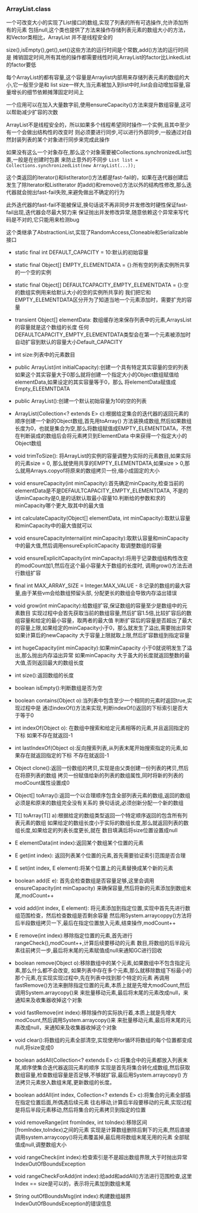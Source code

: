 ### ArrayList.class
一个可改变大小的实现了List接口的数组,实现了列表的所有可选操作,允许添加所有的元素
包括null,这个类也提供了方法来操作存储列表元素的数组大小的方法，和Vector类相比，ArrayList
并不是线程安全的

size(),isEmpty(),get(),set()这些方法的运行时间是个常数,add()方法的运行时间是
摊销固定时间,所有其他的操作都需要线性时间,ArrayList的factor比LinkedList的factor要低

每个ArrayList的都有容量,这个容量是Arraylist内部用来存储列表元素的数组的大小,它一般至少是和
list size一样大,当元素被加入到list中时,list会自动增加容量,容量增长的细节依赖摊薄固定时间上

一个应用可以在加入大量数字前,使用ensureCapacity()方法来提升数组容量,这可以帮助减少扩容的次数

ArrayList不是线程安全的，所以如果多个线程希望同时操作一个实例,且其中至少有一个会做出结构性的改变时
则必须要进行同步,可以进行外部同步,一般通过对自然封装列表的某个对象进行同步来完成此操作

如果没有这么一个对象存在,那么这个对象需要被Collections.synchronizedList包裹,一般是在创建时包裹
来防止意外的不同步 `List list = Collections.synchronizedList(new ArrayList(...));`

这个类返回的iterator()和listIterator()方法都是fast-fail的，如果在迭代器创建后发生了除Iterator和ListIterator
的add()和remove()方法以外的结构性修改,那么迭代器就会抛出fast-fail失败,来避免做出不确定的行为

此外迭代器的fast-fail不能被保证,换句话说不再非同步并发修改时硬性保证fast-fail出现,迭代器会尽最大努力来
保证抛出并发修改异常,随意依赖这个异常来写代码是不对的,它只能用来检测bug

这个类继承了AbstractionList,实现了RandomAccess,Cloneable和Serializable接口

* static final int DEFAULT_CAPACITY = 10:默认的初始容量

* static final Object[] EMPTY_ELEMENTDATA = {}:所有空的列表实例所共享的一个空的实例

* static final Object[] DEFAULTCAPACITY_EMPTY_ELEMENTDATA = {}:空的数组实例用来给默认大小的空的实例所共享的
我们把它和EMPTY_ELEMENTDATA区分开为了知道当地一个元素添加时，需要扩充的容量

* transient Object[] elementData: 数组缓存池来保存列表中的元素,ArraysList的容量就是这个数组的长度
任何DEFAULTCAPACITY_EMPTY_ELEMENTDATA类型会在第一个元素被添加时自动扩容到默认的容量大小Default_CAPACITY

* int size:列表中的元素数目

* public ArrayList(int initialCapacity):创建一个具有特定其实容量的空的列表
如果这个其实容量大于0那么就将创建一个指定大小的Object数组赋值给elementData,如果设定的其实容量等于0，那么
将elementData赋值成Empty_ELEEMNTDATA

* public ArrayList():创建一个默认初始容量为10的空的列表

* ArrayList(Collection<? extends E> c):根据给定集合的迭代器的返回元素的顺序创建一个新的Object数组,首先用toArray()
方法装换成数组,然后如果数组长度为0，也就是集合为空,那么将数组赋值成EMPTY_ELEMENTDATA，不然在判断装成的数组后会将元素拷贝到ElementData
中来获得一个指定大小的Object数组

* void trimToSize(): 将ArrayList的实例的容量调整为实际的元素数目,如果实际的元素size = 0,
那么就使用共享的EMPTY_ELEMENTDATA,如果size > 0,那么就用Arrays.copyof将原来的数组拷贝一份,缩小成固定的大小

* void ensureCapacity(int minCapacity):首先确定minCpacity,检查当前的elementData是不是DEFAULTCAPACITY_EMPTY_ELEMENTDATA,
不是的话minCapacity是0,是的话默认取最小容量10.判断给的参数和求的minCapacity哪个更大,取其中的最大值

* int calculateCapacity(Object[] elementData, int minCapacity):取默认容量和minCapacity中的最大值就可以

* void ensureCapacityInternal(int minCapacity):取默认容量和minCapacity中的最大值,然后调用ensureExplicitCapacity
取调整数组的容量

* void ensureExplicitCapacity(int minCapacity):将用于记录数组结构性改变的modCount加1,然后在这个最小容量大于数组的长度时,
调用grow()方法去进行数组扩容

* final int MAX_ARRAY_SIZE = Integer.MAX_VALUE - 8:记录的数组的最大容量,由于某些vm会给数组预留头部,
分配更长的数组会导致内存溢出错误

*  void grow(int minCapacity):给数组扩容,保证数组的容量至少是数组中的元素数目
实现过程中会首先获取当前的数组容量,然后扩容1.5倍,比较扩容后的数组容量和给定的最小容量，取两者的最大值
判断扩容后的容量是否超出了最大的容量上限,如果给定的minCapacity小于0，那么就发生了溢出,需要抛出异常
如果计算后的newCapacity 大于容量上限就取上限,然后扩容数组到指定容量

* int hugeCapacity(int minCapacity):如果minCapacity 小于0就说明发生了溢出,那么抛出内存溢出异常
如果minCapacity 大于虽大的长度就返回整数的最大值,否则返回最大的数组长度

* int size():返回数组的长度

* boolean isEmpty():判断数组是否为空

* boolean contains(Object o):当列表中包含至少一个相同的元素时返回true,实现过程中是
通过indexOf()方法来实现,判断indexOf()返回的下标索引是否大于等于0

* int indexOf(Object o): 在数组中搜索和给定元素相等的元素,并且返回指定的下标
如果不存在就返回-1

* int lastIndexOf(Object o):反向搜索列表,从列表末尾开始搜索指定的元素,如果存在就返回指定的下标
不存在就返回-1

* Object clone():返回一份数组的拷贝,实现是由父类创建一份列表的拷贝,然后在将原列表的数组
拷贝一份赋值给新的列表的数组属性,同时将新的列表的modCount属性设置成0

* Object[] toArray():返回一个以合理顺序包含全部列表元素的数组,返回的数组必须是和原来的数组完全没有关系的
换句话说,必须创新分配一个新的数组

* T[] toArray(T[] a):根据给定的数组类型返回一个特定顺序返回的包含所有列表元素的数组
如果给定的数组长度小于实际的数组长度,那么就返回列表的数组长度,如果给定的列表长度更长,就在
数目填满后将size位置设置成null

* E elementData(int index):返回某个数组某个位置的元素
* E get(int index): 返回列表某个位置的元素,首先需要验证索引范围是否合理
* E set(int index, E element):将某个位置上的元素替换成某个新的元素
* boolean add(E e): 首先会检查数组是否容量足够,这里会调用ensureCapacity(int minCapacity)
来确保容量,然后将新的元素添加到数组末尾,modCount++

* void add(int index, E element): 将元素添加到指定位置,实现中首先先进行数组范围检查，然后检查数组是否剩余容量
然后用System.arraycoppy()方法将后半段数组拷贝一下,最后在指定位置放入元素,结束操作,modCount++

* E remove(int index):移除指定位置的元素,首先进行rangeCheck(),modCount++,计算后续要移动的元素
数目,将数组的后半段元素往前拷贝一步,最后将末尾的元素赋值成null来通知GC进行回收

* boolean remove(Object o):移除数组中的某个元素,如果数组中不包含指定元素,那么什么都不会改变,
如果列表中存在多个元素,那么就移除数组下标最小的那个元素,在实现实现过程中,先在列表中找到那个特定的元素
再调用fastRemove()方法来删除指定位置的元素,本质上就是先增大modCount,然后调用System.arraycopy()来
来批量移动元素,最后将末尾的元素改成null，来通知来及收集器收掉这个对象

* void fastRemove(int index):移除操作的实际执行着,本质上就是先增大modCount,然后调用System.arraycopy()来
来批量移动元素,最后将末尾的元素改成null，来通知来及收集器收掉这个对象

* void clear():将数组的元素全部清空,实现使用for循环将数组的每个位置都变成null,将size变成0

* boolean addAll(Collection<? extends E> c):将集合中的元素都放入列表末尾,顺序使集合迭代器返回元素的顺序
实现是首先将集合转化成数组,然后获取数组容量,检查数组容量是否足够,不够就扩容,最后用System.arraycopy()
方法拷贝元素放入数组末尾,更新数组的长度。

* boolean addAll(int index, Collection<? extends E> c):将集合的元素全部插在指定位置后面,所偶遇后续元素
往右移动,计算后半段要移动的元素,实现过程是将后半段元素移动,然后将集合的元素拷贝到指定的位置

* void removeRange(int fromIndex, int toIndex):移除区间[fromIndex,toIndex)之间的元素
实现是计算数组删除后剩下的元素,然后直接调用system.arraycopy()将元素覆盖掉,最后用将数组末尾无用的元素
全部赋值成null,调整数组大小

* void rangeCheck(int index):检查索引是不是超出数组界限,大于时抛出异常IndexOutOfBoundsException
* void rangeCheckForAdd(int index):给add和addAll()方法进行范围检查,这里Index == size是可以的，表示将元素加到数组末尾
* String outOfBoundsMsg(int index):构建数组越界IndexOutOfBoundsException的错误信息





